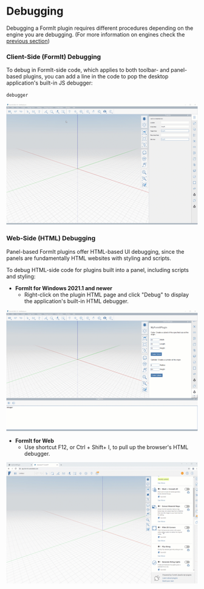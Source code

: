 # Debugging

Debugging a FormIt plugin requires different procedures depending on the engine you are debugging. (For more information on engines check the [previous section](client-side-vs-web-side-engines.md))

### **Client-Side (FormIt) Debugging**

To debug in FormIt-side code, which applies to both toolbar- and panel-based plugins, you can add a line in the code to pop the desktop application's built-in JS debugger:

`debugger`

![](../../../.gitbook/assets/debugger.gif)

### **Web-Side (HTML) Debugging**

Panel-based FormIt plugins offer HTML-based UI debugging, since the panels are fundamentally HTML websites with styling and scripts.

To debug HTML-side code for plugins built into a panel, including scripts and styling:

* **FormIt for Windows 2021.1 and newer**
  * Right-click on the plugin HTML page and click "Debug" to display the application's built-in HTML debugger.

![](../../../.gitbook/assets/debugpanelplugin.gif)

* **FormIt for Web**
  * Use shortcut F12, or Ctrl + Shift+ I, to pull up the browser's HTML debugger.

![](../../../.gitbook/assets/debugonweb.gif)

